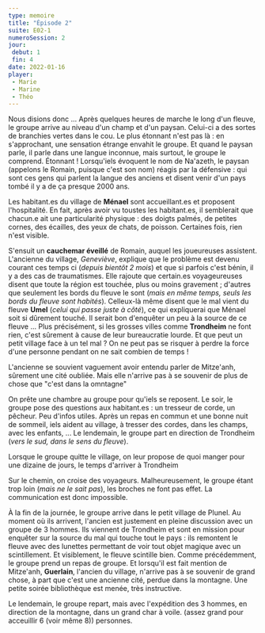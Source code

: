 ```yaml
---
type: memoire
title: "Épisode 2"
suite: E02-1
numeroSession: 2
jour:
 debut: 1
 fin: 4
date: 2022-01-16
player: 
 - Marie
 - Marine
 - Théo
---
```


Nous disions donc ... Après quelques heures de marche le long d'un fleuve, le groupe arrive au niveau d'un champ et d'un paysan. Celui-ci a des sortes de branchies vertes dans le cou. Le plus étonnant n'est pas là : en s'approchant, une sensation étrange envahit le groupe. Et quand le paysan parle, il parle dans une langue inconnue, mais surtout, le groupe le comprend. Étonnant ! Lorsqu'iels évoquent le nom de Na'azeth, le paysan (appelons le Romain, puisque c'est son nom) réagis par la défensive : qui sont ces gens qui parlent la langue des anciens et disent venir d'un pays tombé il y a de ça presque 2000 ans.

Les habitant.es du village de **Ménael** sont accueillant.es et proposent l'hospitalité. En fait, après avoir vu toustes les habitant.es, il semblerait que chacun.e ait une particularité physique : des doigts palmés, de petites cornes, des écailles, des yeux de chats, de poisson. Certaines fois, rien n'est visible.

S'ensuit un **cauchemar éveillé** de Romain, auquel les joueureuses assistent. L'ancienne du village, *Geneviève*, explique que le problème est devenu courant ces temps ci (*depuis bientôt 2 mois*) et que si parfois c'est bénin, il y a des cas de traumatismes. Elle rajoute que certain.es voyageureuses disent que toute la région est touchée, plus ou moins gravement ; d'autres que seulement les bords du fleuve le sont (*mais en même temps, seuls les bords du fleuve sont habités*). Celleux-là même disent que le mal vient du fleuve **Umel** (*celui qui passe juste à côté*), ce qui expliquerai que Ménael soit si dûrement touché. Il serait bon d'enquêter un peu à la source de ce fleuve ... Plus précisément, si les grosses villes comme **Trondheim** ne font rien, c'est sûrement à cause de leur bureaucratie lourde. Et que peut un petit village face à un tel mal ? On ne peut pas se risquer à perdre la force d'une personne pendant on ne sait combien de temps !

L'ancienne se souvient vaguement avoir entendu parler de Mitze'anh, sûrement une cité oubliée. Mais elle n'arrive pas à se souvenir de plus de chose que "c'est dans la omntagne"

On prête une chambre au groupe pour qu'iels se reposent. Le soir, le groupe pose des questions aux habitant.es : un tresseur de corde, un pêcheur. Peu d'infos utiles. Après un repas en commun et une bonne nuit de sommeil, iels aident au village, à tresser des cordes, dans les champs, avec les enfants, ... 
Le lendemain, le groupe part en direction de Trondheim (*vers le sud, dans le sens du fleuve*).

Lorsque le groupe quitte le village, on leur propose de quoi manger pour une dizaine de jours, le temps d'arriver à Trondheim


Sur le chemin, on croise des voyageurs. Malheureusement, le groupe étant trop loin (*mais ne le sait pas*), les broches ne font pas effet. La communication est donc impossible.


À la fin de la journée, le groupe arrive dans le petit village de Plunel. Au moment où ils arrivent, l'ancien est justement en pleine discussion avec un groupe de 3 hommes. Ils viennent de Trondheim et sont en mission pour enquêter sur la source du mal qui touche tout le pays : ils remontent le fleuve avec des lunettes permettant de voir tout objet magique avec un scintillement. Et visiblement, le fleuve scintille bien. Comme précédemment, le groupe prend un repas de groupe. Et lorsqu'il est fait mention de Mitze'anh, **Guerlain**, l'ancien du village, n'arrive pas à se souvenir de grand chose, à part que c'est une ancienne cité, perdue dans la montagne. Une petite soirée bibliothèque est menée, très instructive.

Le lendemain, le groupe repart, mais avec l'expédition des 3 hommes, en direction de la montagne, dans un grand char à voile. (assez grand pour acceuillir 6 (voir même 8)) personnes.
